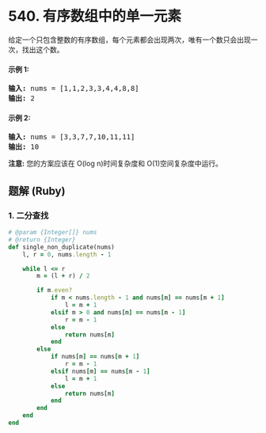 # 540. 有序数组中的单一元素
给定一个只包含整数的有序数组，每个元素都会出现两次，唯有一个数只会出现一次，找出这个数。

#### 示例 1:
<pre>
<strong>输入:</strong> nums = [1,1,2,3,3,4,4,8,8]
<strong>输出:</strong> 2
</pre>

#### 示例 2:
<pre>
<strong>输入:</strong> nums = [3,3,7,7,10,11,11]
<strong>输出:</strong> 10
</pre>

**注意:** 您的方案应该在 O(log n)时间复杂度和 O(1)空间复杂度中运行。

## 题解 (Ruby)

### 1. 二分查找
```Ruby
# @param {Integer[]} nums
# @return {Integer}
def single_non_duplicate(nums)
    l, r = 0, nums.length - 1

    while l <= r
        m = (l + r) / 2

        if m.even?
            if m < nums.length - 1 and nums[m] == nums[m + 1]
                l = m + 1
            elsif m > 0 and nums[m] == nums[m - 1]
                r = m - 1
            else
                return nums[m]
            end
        else
            if nums[m] == nums[m + 1]
                r = m - 1
            elsif nums[m] == nums[m - 1]
                l = m + 1
            else
                return nums[m]
            end
        end
    end
end
```
